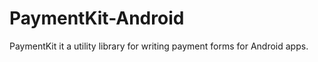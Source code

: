 PaymentKit-Android
==================

PaymentKit it a utility library for writing payment forms for Android apps.
